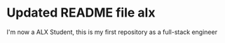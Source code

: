 # Updated README file alx
I'm now a ALX Student, this is my first repository as a full-stack engineer
